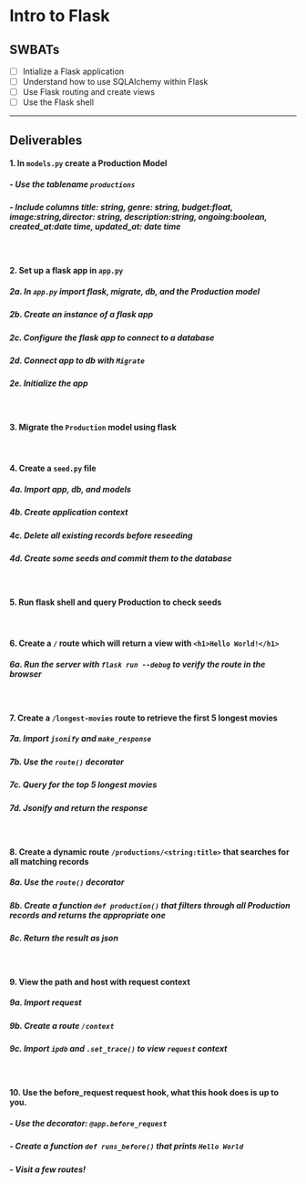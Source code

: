 # Intro to Flask

## SWBATs

- [ ] Intialize a Flask application
- [ ] Understand how to use SQLAlchemy within Flask
- [ ] Use Flask routing and create views
- [ ] Use the Flask shell

---

## Deliverables

#### 1. In `models.py` create a Production Model 
##### - Use the tablename `productions`
##### - Include columns title: string, genre: string, budget:float, image:string,director: string, description:string, ongoing:boolean, created_at:date time, updated_at: date time 

<br />

#### 2. Set up a flask app in `app.py`
##### 2a. In `app.py` import flask, migrate, db, and the Production model
##### 2b. Create an instance of a flask app
##### 2c. Configure the flask app to connect to a database 
##### 2d. Connect app to db with `Migrate`
##### 2e. Initialize the app
<br />

#### 3. Migrate the `Production` model using flask

<br />

#### 4. Create a `seed.py` file
##### 4a. Import app, db, and models
##### 4b. Create application context 
##### 4c. Delete all existing records before reseeding
##### 4d. Create some seeds and commit them to the database

<br />

#### 5. Run flask shell and query Production to check seeds

<br />

#### 6. Create a `/` route which will return a view with  `<h1>Hello World!</h1>`
##### 6a. Run the server with `flask run --debug` to verify the route in the browser

<br />

#### 7. Create a `/longest-movies` route to retrieve the first 5 longest movies
##### 7a. Import `jsonify` and `make_response`
##### 7b. Use the `route()` decorator
##### 7c. Query for the top 5 longest movies
##### 7d. Jsonify and return the response

<br />

#### 8. Create a dynamic route `/productions/<string:title>` that searches for all matching records
##### 8a. Use the `route()` decorator
##### 8b. Create a function `def production()` that filters through all Production records and returns the appropriate one
##### 8c. Return the result as json

<br />

#### 9. View the path and host with request context
##### 9a. Import request
##### 9b. Create a route `/context`
##### 9c. Import `ipdb` and `.set_trace()` to view `request` context

<br />


#### 10. Use the before_request request hook, what this hook does is up to you.
##### - Use the decorator: `@app.before_request`
##### - Create a function `def runs_before()` that prints `Hello World`
##### - Visit a few routes!

